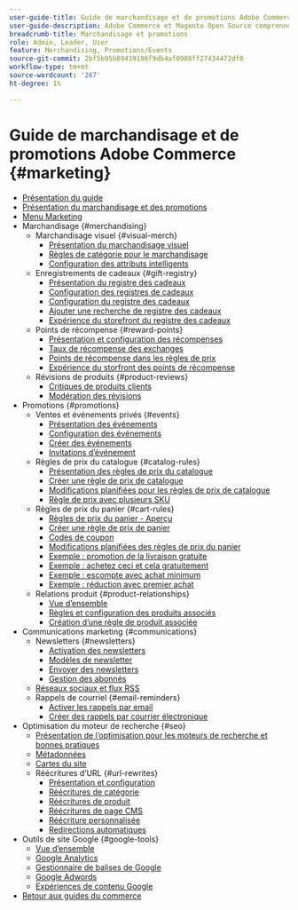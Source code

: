 ```yaml
---
user-guide-title: Guide de marchandisage et de promotions Adobe Commerce
user-guide-description: Adobe Commerce et Magento Open Source comprennent de nombreux outils que vous pouvez utiliser pour stimuler les ventes, créer des opportunités d’engagement client et configurer des promotions ciblées.
breadcrumb-title: Marchandisage et promotions
role: Admin, Leader, User
feature: Merchandising, Promotions/Events
source-git-commit: 2bf5b95b89439196f9db4af0908ff27434472df8
workflow-type: tm+mt
source-wordcount: '267'
ht-degree: 1%

---
```



# Guide de marchandisage et de promotions Adobe Commerce {#marketing}

- [Présentation du guide](guide-overview.md)
- [Présentation du marchandisage et des promotions](introduction.md)
- [Menu Marketing](marketing-menu.md)
- Marchandisage {#merchandising}
   - Marchandisage visuel {#visual-merch}
      - [Présentation du marchandisage visuel](visual-merchandiser.md)
      - [Règles de catégorie pour le marchandisage](category-product-rules.md)
      - [Configuration des attributs intelligents](smart-attributes-configure.md)
   - Enregistrements de cadeaux {#gift-registry}
      - [Présentation du registre des cadeaux](gift-registries.md)
      - [Configuration des registres de cadeaux](gift-registry-configure.md)
      - [Configuration du registre des cadeaux](gift-registry-create.md)
      - [Ajouter une recherche de registre des cadeaux](gift-registry-search.md)
      - [Expérience du storefront du registre des cadeaux](gift-registry-storefront.md)
   - Points de récompense {#reward-points}
      - [Présentation et configuration des récompenses](rewards-loyalty.md)
      - [Taux de récompense des exchanges](reward-exchange-rates.md)
      - [Points de récompense dans les règles de prix](reward-points-price-rules.md)
      - [Expérience du storfront des points de récompense](reward-points-storefront.md)
   - Révisions de produits {#product-reviews}
      - [Critiques de produits clients](product-reviews.md)
      - [Modération des révisions](product-reviews-moderate.md)
- Promotions {#promotions}
   - Ventes et événements privés {#events}
      - [Présentation des événements](events-private-sales.md)
      - [Configuration des événements](event-configure.md)
      - [Créer des événements](event-create.md)
      - [Invitations d’événement](invitations.md)
   - Règles de prix du catalogue {#catalog-rules}
      - [Présentation des règles de prix du catalogue](price-rules-catalog.md)
      - [Créer une règle de prix de catalogue](price-rules-catalog-create.md)
      - [Modifications planifiées pour les règles de prix de catalogue](price-rule-catalog-scheduled-changes.md)
      - [Règle de prix avec plusieurs SKU](price-rule-multiple-sku.md)
   - Règles de prix du panier {#cart-rules}
      - [Règles de prix du panier - Aperçu](price-rules-cart.md)
      - [Créer une règle de prix de panier](price-rules-cart-create.md)
      - [Codes de coupon](price-rules-cart-coupon.md)
      - [Modifications planifiées des règles de prix du panier](price-rule-cart-scheduled-changes.md)
      - [Exemple : promotion de la livraison gratuite](price-rules-cart-free-shipping.md)
      - [Exemple : achetez ceci et cela gratuitement](price-rules-cart-buy-this-get-that.md)
      - [Exemple : escompte avec achat minimum](price-rule-discount-minimum-purchase.md)
      - [Exemple : réduction avec premier achat](price-rule-discount-first-purchase.md)
   - Relations produit {#product-relationships}
      - [Vue d’ensemble](product-relationships.md)
      - [Règles et configuration des produits associés](product-related-rules.md)
      - [Création d’une règle de produit associée](product-related-rule-create.md)
- Communications marketing {#communications}
   - Newsletters {#newsletters}
      - [Activation des newsletters](newsletters.md)
      - [Modèles de newsletter](newsletter-template.md)
      - [Envoyer des newsletters](newsletter-queue.md)
      - [Gestion des abonnés](newsletter-subscribers.md)
   - [Réseaux sociaux et flux RSS](social-rss.md)
   - Rappels de courriel {#email-reminders}
      - [Activer les rappels par email](email-reminder-rules.md)
      - [Créer des rappels par courrier électronique](email-reminder-rules-create.md)
- Optimisation du moteur de recherche {#seo}
   - [Présentation de l’optimisation pour les moteurs de recherche et bonnes pratiques](seo-overview.md)
   - [Métadonnées](meta-data.md)
   - [Cartes du site](sitemap-xml.md)
   - Réécritures d’URL {#url-rewrites}
      - [Présentation et configuration](url-rewrite.md)
      - [Réécritures de catégorie](url-rewrite-category.md)
      - [Réécritures de produit](url-rewrite-product.md)
      - [Réécritures de page CMS](url-rewrite-cms-page.md)
      - [Réécriture personnalisée](url-rewrite-custom.md)
      - [Redirections automatiques](url-redirect-product-automatic.md)
- Outils de site Google {#google-tools}
   - [Vue d’ensemble](google-tools.md)
   - [Google Analytics](google-analytics.md)
   - [Gestionnaire de balises de Google](google-tag-manager.md)
   - [Google Adwords](google-adwords.md)
   - [Expériences de contenu Google](google-content-experiments.md)
- [Retour aux guides du commerce](https://experienceleague.adobe.com/en/docs/commerce-admin/user-guides/home)

